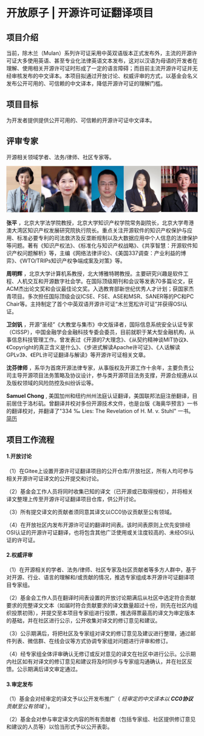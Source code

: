 # 开放原子 | 开源许可证翻译项目

## 项目介绍
当前，除木兰（Mulan）系列许可证采用中英双语版本正式发布外，主流的开源许可证大多使用英语、甚至专业化法律英语文本发布，这对以汉语为母语的开发者在理解、使用相关开源许可证时形成了一定的语言障碍；而目前主流开源许可证并无经审核发布的中文译本。本项目拟通过开放讨论、权威评审的方式，以基金会名义发布公开可用的、可信赖的中文译本，降低开源许可证的理解门槛。

## 项目目标
为开发者提供提供公开可用的、可信赖的开源许可证中文译本。

## 评审专家
开源相关领域学者、法务/律师、社区专家等。

![输入图片说明](%E7%8E%B0%E6%9C%89%E8%AE%B8%E5%8F%AF%E8%AF%81%E8%AF%91%E6%96%87/%E4%B8%93%E5%AE%B6%E5%9B%A2%E7%85%A7%E7%89%87.png)

 **张平** ，北京大学法学院教授，北京大学知识产权学院常务副院长，北京大学粤港澳大湾区知识产权发展研究院执行院长。重点关注开源软件的知识产权保护与应用、标准必要专利的司法救济及反垄断规制以及大数据应用中个人信息的法律保护等问题。著有《知识产权法》、《标准化与知识产权战略》、《共享智慧：开源软件知识产权问题解析》等，主编《网络法律评论》、《美国337调查：产业利益的博弈》、《WTO/TRIPs知识产权争端成案及对策》等。 

 **周明辉** ，北京大学计算机系教授，北大博雅特聘教授。主要研究兴趣是软件工程、人机交互和开源数字社会学。在国际顶级期刊和会议等发表70多篇论文，获ACM杰出论文奖和会议最佳论文奖。入选教育部新世纪优秀人才计划；获国家杰青项目。多次担任国际顶级会议ICSE、FSE、ASE和MSR、SANER等的PC和PC Chair等。主持制定了首个中英双语开源许可证“木兰宽松许可证”并获得OSI认证。

 **卫剑钒** ，开源“圣经”《大教堂与集市》中文版译者，国际信息系统安全认证专家（CISSP），中国金融学会金融科技专委会委员，目前就职于某大型金融机构，从事信息科技管理工作。曾发表过《开源的7大理念》、《从契约精神谈MIT协议》、《Copyright的真正含义是什么》、《步进式解读Apache许可证》、《人话解读GPLv3》、《EPL许可证翻译与解读》等开源许可证相关文章。

 **沈芬律师** ，系华为首席开源法律专家，从事版权及开源工作十余年，主要负责公司主导开源项目法务策略及协议设计，参与类开源项目法务支撑，开源合规遵从以及版权领域的风险防控及纠纷诉讼等。

 **Samuel Chong** , 美国加州和纽约州州法庭认证翻译，美国联邦法庭注册翻译，目前居住于洛杉矶。曾翻译并校对多份开源技术文件，也是台版《海奥华预言》一书的翻译校对，并翻译了"334 ‰ Lies: The Revelation of H. M. v. Stuhl" 一书。[简历](http://www.certifiedchinesetranslation.com/sc/Los-Angeles-Chong.html)


## 项目工作流程
#### 1.开放讨论
（1）在Gitee上设置开源许可证翻译项目的公开仓库/开放社区，所有人均可参与相关开源许可证译文的公开提交和讨论。

（2）基金会工作人员将同时收集已知的译文（已开源或已取得授权），并将相关译文整理上传至开源许可证翻译项目仓库，供公开讨论。

（3）所有提交译文的贡献者须同意其译文以CC0协议贡献至公有领域。

（4）在开放社区内发布开源许可证的翻译时间表。该时间表原则上优先安排经OSI认证的开源许可证翻译，也将包含其他广泛使用或关注度较高的、未经OSI认证的许可证。
#### 2.权威评审
（1）在开源相关的学者、法务/律师、社区专家及社区贡献者等多方人群中，基于对开源、行业、语言的理解和/或贡献的情况，推选专家组成本开源许可证翻译项目专家组。

（2）基金会工作人员在翻译时间表设置的开放讨论期满后从社区中选定符合贡献要求的完整译文文本（如届时符合贡献要求的译文数量超过十份，则先在社区内组织投票初筛），并提交至本项目专家组进行投票，推选得票最高的译文为审定版本的基础，并在社区进行公示，公开收集对译文的修订意见和建议。

（3）公示期满后，将把社区及专家组对译文的修订意见及建议进行整理，通过邮件列表、微信群、在线会议等方式协调专家组对问题进行评审和修订。

（4）经专家组全体评审确认无修订或反对意见的译文在社区中进行公示。公示期内社区如有对译文的修订意见和建议将及时同步与专家组沟通确认，并在社区反馈。公示期满后译文审定通过。
#### 3.审定发布
（1）基金会对经审定的译文予以公开发布推广（ _经审定的中文译本以 **CC0协议** 贡献至公有领域_ ）。

（2）基金会对参与审定译文内容的所有贡献者（包括专家组、社区提供修订意见和建议的人员等）以恰当形式予以公开表彰。